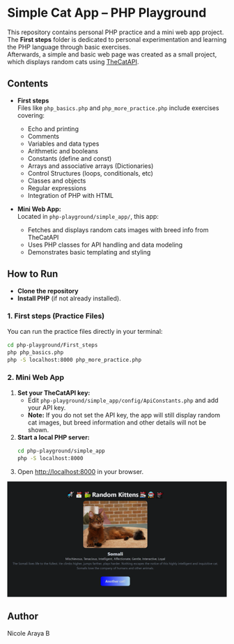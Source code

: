 # Simple Cat App – PHP Playground

This repository contains personal PHP practice and a mini web app project.  
The **First steps** folder is dedicated to personal experimentation and learning the PHP language through basic exercises.  
Afterwards, a simple and basic web page was created as a small project, which displays random cats using [TheCatAPI](https://thecatapi.com/).

## Contents

- **First steps**  
  Files like `php_basics.php` and `php_more_practice.php` include exercises covering:
  - Echo and printing
  - Comments
  - Variables and data types
  - Arithmetic and booleans
  - Constants (define and const)
  - Arrays and associative arrays (Dictionaries)
  - Control Structures (loops, conditionals, etc)
  - Classes and objects
  - Regular expressions
  - Integration of PHP with HTML

- **Mini Web App:**  
  Located in `php-playground/simple_app/`, this app:
  - Fetches and displays random cats images with breed info from TheCatAPI
  - Uses PHP classes for API handling and data modeling
  - Demonstrates basic templating and styling

## How to Run

- **Clone the repository**
- **Install PHP** (if not already installed).

### 1. First steps (Practice Files)

You can run the practice files directly in your terminal:
```bash
cd php-playground/First_steps
php php_basics.php
php -S localhost:8000 php_more_practice.php
```

### 2. Mini Web App

1. **Set your TheCatAPI key:**
   - Edit `php-playground/simple_app/config/ApiConstants.php` and add your API key.
   - **Note:** If you do not set the API key, the app will still display random cat images, but breed information and other details will not be shown.
2. **Start a local PHP server:**
   ```bash
   cd php-playground/simple_app
   php -S localhost:8000
   ```
3. Open [http://localhost:8000](http://localhost:8000) in your browser.

![App Screenshot](./page.png)

## Author
Nicole Araya B

